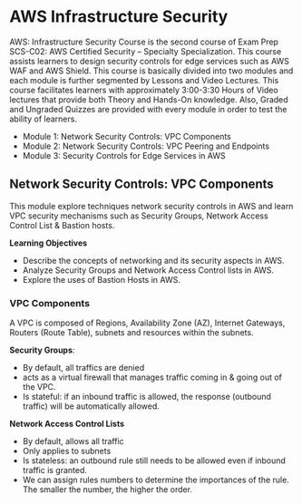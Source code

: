 # AWS Infrastructure Security

AWS: Infrastructure Security Course is the second course of Exam Prep SCS-C02: AWS Certified Security – Specialty Specialization. This course assists learners to design security controls for edge services such as AWS WAF and AWS Shield. This course is basically divided into two modules and each module is further segmented by Lessons and Video Lectures. This course facilitates learners with approximately 3:00-3:30 Hours of Video lectures that provide both Theory and Hands-On knowledge. Also, Graded and Ungraded Quizzes are provided with every module in order to test the ability of learners. 

- Module 1: Network Security Controls: VPC Components
- Module 2: Network Security Controls: VPC Peering and Endpoints
- Module 3: Security Controls for Edge Services in AWS


## Network Security Controls: VPC Components

This module  explore techniques network security controls in AWS and learn VPC security mechanisms such as Security Groups, Network Access Control List & Bastion hosts.

**Learning Objectives**
- Describe the concepts of networking and its security aspects in AWS.
- Analyze Security Groups and Network Access Control lists in AWS.
- Explore the uses of Bastion Hosts in AWS.


### VPC Components
A VPC is composed of Regions, Availability Zone (AZ), Internet Gateways, Routers (Route Table), subnets and resources within the subnets.

**Security Groups**: 
- By default, all traffics are denied
- acts as a virtual firewall that manages traffic coming in & going out of the VPC.
- Is stateful: if an inbound traffic is allowed, the response (outbound traffic) will be automatically allowed.

**Network Access Control Lists**
- By default, allows all traffic
- Only applies to subnets
- Is stateless: an outbound rule still needs to be allowed even if inbound traffic is granted.
- We can assign rules numbers to determine the importances of the rule. The smaller the number, the higher the order.

